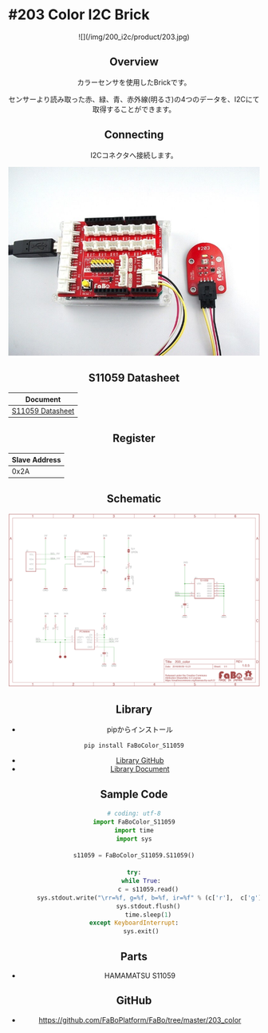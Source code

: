 # #203 Color I2C Brick

<center>![](/img/200_i2c/product/203.jpg)
<!--COLORME-->

## Overview
カラーセンサを使用したBrickです。

センサーより読み取った赤、緑、青、赤外線(明るさ)の4つのデータを、I2Cにて取得することができます。

## Connecting
I2Cコネクタへ接続します。

![](/img/200_i2c/connect/203_color_connect.jpg)

## S11059 Datasheet
| Document |
| -- |
| [S11059 Datasheet](http://www.hamamatsu.com/resources/pdf/ssd/s11059-02dt_etc_kpic1082j.pdf) |

## Register
| Slave Address |
| -- |
| 0x2A |

## Schematic
![](/img/200_i2c/schematic/203_color.png)

## Library

- pipからインストール
```
pip install FaBoColor_S11059
```
- [Library GitHub](https://github.com/FaBoPlatform/FaBoColor-S11059-Python)
- [Library Document](http://fabo.io/doxygen/FaBoColor-S11059-Python/)

## Sample Code

```python
# coding: utf-8
import FaBoColor_S11059
import time
import sys

s11059 = FaBoColor_S11059.S11059()

try:
    while True:
        c = s11059.read()
        sys.stdout.write("\rr=%f, g=%f, b=%f, ir=%f" % (c['r'],  c['g'], c['b'], c['ir']))
        sys.stdout.flush()
        time.sleep(1)
except KeyboardInterrupt:
    sys.exit()
```

## Parts
- HAMAMATSU S11059

## GitHub
- https://github.com/FaBoPlatform/FaBo/tree/master/203_color
